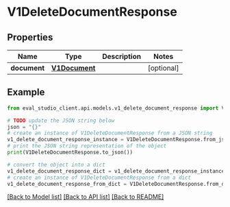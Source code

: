 # V1DeleteDocumentResponse


## Properties

Name | Type | Description | Notes
------------ | ------------- | ------------- | -------------
**document** | [**V1Document**](V1Document.md) |  | [optional] 

## Example

```python
from eval_studio_client.api.models.v1_delete_document_response import V1DeleteDocumentResponse

# TODO update the JSON string below
json = "{}"
# create an instance of V1DeleteDocumentResponse from a JSON string
v1_delete_document_response_instance = V1DeleteDocumentResponse.from_json(json)
# print the JSON string representation of the object
print(V1DeleteDocumentResponse.to_json())

# convert the object into a dict
v1_delete_document_response_dict = v1_delete_document_response_instance.to_dict()
# create an instance of V1DeleteDocumentResponse from a dict
v1_delete_document_response_from_dict = V1DeleteDocumentResponse.from_dict(v1_delete_document_response_dict)
```
[[Back to Model list]](../README.md#documentation-for-models) [[Back to API list]](../README.md#documentation-for-api-endpoints) [[Back to README]](../README.md)


